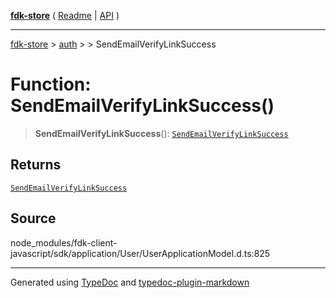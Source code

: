 [**fdk-store**](../../../README.md) ( [Readme](../../../README.md) \| [API](../../../API.md) )

---

[fdk-store](../../../API.md) > [auth](../../README.md) > [<internal>](../README.md) > SendEmailVerifyLinkSuccess

# Function: SendEmailVerifyLinkSuccess()

> **SendEmailVerifyLinkSuccess**(): [`SendEmailVerifyLinkSuccess`](../type-aliases/type-alias.SendEmailVerifyLinkSuccess.md)

## Returns

[`SendEmailVerifyLinkSuccess`](../type-aliases/type-alias.SendEmailVerifyLinkSuccess.md)

## Source

node_modules/fdk-client-javascript/sdk/application/User/UserApplicationModel.d.ts:825

---

Generated using [TypeDoc](https://typedoc.org/) and [typedoc-plugin-markdown](https://www.npmjs.com/package/typedoc-plugin-markdown)
